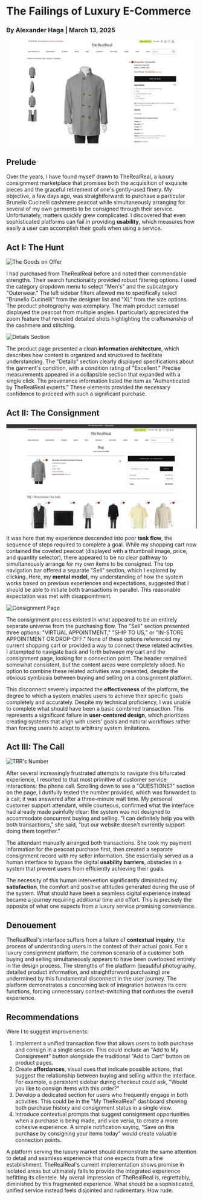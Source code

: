 # The Failings of Luxury E-Commerce

### By Alexander Haga | March 13, 2025

![The Peacoat in Question](image_2025-03-13_170502488.png)

## Prelude

Over the years, I have found myself drawn to TheRealReal, a luxury consignment marketplace that promises both the acquisition of exquisite pieces and the graceful retirement of one's gently-used finery. My objective, a few days ago, was straightforward: to purchase a particular Brunello Cucinelli cashmere peacoat while simultaneously arranging for several of my own garments to be consigned through their service.
Unfortunately, matters quickly grew complicated. I discovered that even sophisticated platforms can fail in providing **usability**, which measures how easily a user can accomplish their goals when using a service.

## Act I: The Hunt

![The Goods on Offer](https://github.com/user-attachments/assets/9f9a177b-4565-4df6-940d-2da4999f2a3c)


I had purchased from TheRealReal before and noted their commendable strengths. Their search functionality provided robust filtering options. I used the category dropdown menu to select "Men's" and the subcategory "Outerwear." The left sidebar filters allowed me to specifically select "Brunello Cucinelli" from the designer list and "XL" from the size options.
The product photography was exemplary. The main product carousel displayed the peacoat from multiple angles. I particularly appreciated the zoom feature that revealed detailed shots highlighting the craftsmanship of the cashmere and stitching.

![Details Section](https://github.com/user-attachments/assets/ae587ec1-53c5-45c3-88e1-ea032f6d5321)


The product page presented a clean **information architecture**, which describes how content is organized and structured to facilitate understanding. The "Details" section clearly displayed specifications about the garment's condition, with a condition rating of "Excellent." Precise measurements appeared in a collapsible section that expanded with a single click. The provenance information listed the item as "Authenticated by TheRealReal experts." These elements provided the necessary confidence to proceed with such a significant purchase.

## Act II: The Consignment

![The Shopping Cart](image_2025-03-13_170921350.png)

It was here that my experience descended into poor **task flow**, the sequence of steps required to complete a goal. While my shopping cart now contained the coveted peacoat (displayed with a thumbnail image, price, and quantity selector), there appeared to be no clear pathway to simultaneously arrange for my own items to be consigned.
The top navigation bar offered a separate "Sell" section, which I explored by clicking. Here, my **mental model**, my understanding of how the system works based on previous experiences and expectations, suggested that I should be able to initiate both transactions in parallel. This reasonable expectation was met with disappointment.

![Consignment Page](https://github.com/user-attachments/assets/d679d562-abeb-462a-bedf-8389ce744b2c)


The consignment process existed in what appeared to be an entirely separate universe from the purchasing flow. The "Sell" section presented three options: "VIRTUAL APPOINTMENT," "SHIP TO US," or "IN-STORE APPOINTMENT OR DROP-OFF." None of these options referenced my current shopping cart or provided a way to connect these related activities. I attempted to navigate back and forth between my cart and the consignment page, looking for a connection point. The header remained somewhat consistent, but the content areas were completely siloed. No option to combine these related activities was presented, despite the obvious symbiosis between buying and selling on a consignment platform.

This disconnect severely impacted the **effectiveness** of the platform, the degree to which a system enables users to achieve their specific goals completely and accurately. Despite my technical proficiency, I was unable to complete what should have been a basic combined transaction. This represents a significant failure in **user-centered design**, which prioritizes creating systems that align with users' goals and natural workflows rather than forcing users to adapt to arbitrary system limitations.

## Act III: The Call

![TRR's Number](https://github.com/user-attachments/assets/111b8466-11df-4c5a-93a8-7ecede8033f4)


After several increasingly frustrated attempts to navigate this bifurcated experience, I resorted to that most primitive of customer service interactions: the phone call. Scrolling down to see a "QUESTIONS?" section on the page, I dutifully texted the number provided, which was forwarded to a call; it was answered after a three-minute wait time. My personal customer support attendant, while courteous, confirmed what the interface had already made painfully clear: the system was not designed to accommodate concurrent buying and selling. "I can definitely help you with both transactions," she said, "but our website doesn't currently support doing them together."

The attendant manually arranged both transactions. She took my payment information for the peacoat purchase first, then created a separate consignment record with my seller information. She essentially served as a human interface to bypass the digital **usability barriers**, obstacles in a system that prevent users from efficiently achieving their goals.

The necessity of this human intervention significantly diminished my **satisfaction**, the comfort and positive attitudes generated during the use of the system. What should have been a seamless digital experience instead became a journey requiring additional time and effort. This is precisely the opposite of what one expects from a luxury service promising convenience.

## Denouement

TheRealReal's interface suffers from a failure of **contextual inquiry**, the process of understanding users in the context of their actual goals. For a luxury consignment platform, the common scenario of a customer both buying and selling simultaneously appears to have been overlooked entirely in the design process.
The strengths of the platform (beautiful photography, detailed product information, and straightforward purchasing) are undermined by this fundamental disconnect in the user journey. The platform demonstrates a concerning lack of integration between its core functions, forcing unnecessary context-switching that confuses the overall experience.

## Recommendations

Were I to suggest improvements:

1. Implement a unified transaction flow that allows users to both purchase and consign in a single session. This could include an "Add to My Consignment" button alongside the traditional "Add to Cart" button on product pages.
2. Create **affordances**, visual cues that indicate possible actions, that suggest the relationship between buying and selling within the interface. For example, a persistent sidebar during checkout could ask, "Would you like to consign items with this order?"
3. Develop a dedicated section for users who frequently engage in both activities. This could be in the "My TheRealReal" dashboard showing both purchase history and consignment status in a single view.
4. Introduce contextual prompts that suggest consignment opportunities when a purchase is being made, and vice versa, to create a more cohesive experience. A simple notification saying, "Save on this purchase by consigning your items today" would create valuable connection points.

A platform serving the luxury market should demonstrate the same attention to detail and seamless experience that one expects from a fine establishment. TheRealReal's current implementation shows promise in isolated areas but ultimately fails to provide the integrated experience befitting its clientele.
My overall impression of TheRealReal is, regrettably, diminished by this fragmented experience. What should be a sophisticated, unified service instead feels disjointed and rudimentary. How rude.

